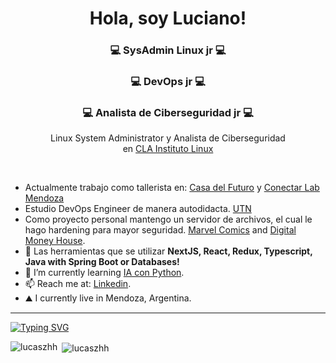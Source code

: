 
<h1 align="center">Hola, soy Luciano!</h1>
<h3 align="center">💻 SysAdmin Linux jr 💻</h3>
<h3 align="center">💻 DevOps jr 💻</h3>
<h3 align="center">💻 Analista de Ciberseguridad jr 💻</h3>

<p align="center"><a>Linux System Administrator y Analista de Ciberseguridad</a> <br> en <a target="_blank" href="https://carreralinux.com.ar/">CLA Instituto Linux</a></p>
<br>


- Actualmente trabajo como tallerista en: <a target="_blank" href="https://www.instagram.com/casadelfuturo.godoycruz/">Casa del Futuro</a> y <a target="_blank" href="https://www.instagram.com/conectarlabmendoza/">Conectar Lab Mendoza</a>
- Estudio DevOps Engineer de manera autodidacta. <a target="_blank" href="https://www4.frm.utn.edu.ar/">UTN</a>
- Como proyecto personal mantengo un servidor de archivos, el cual le hago hardening para mayor seguridad. <a target="_blank" href="https://ctd-esp-fe3-final-five.vercel.app/">Marvel Comics</a> and <a target="_blank" href="https://equipo-12-lucaszhh.vercel.app/">Digital Money House</a>.
- 💬 Las herramientas que se utilizar **NextJS, React, Redux, Typescript, Java with Spring Boot or Databases!**
- 🌱 I’m currently learning <a target="_blank" href="https://github.com/lucaszhh/ia-con-python" >IA con Python</a>.
- 📫 Reach me at: <a target="_blank" href="https://www.linkedin.com/in/lucas-zarandon/" >Linkedin</a>.
- ⛰ I currently live in Mendoza, Argentina.

<hr/>
<a href="https://git.io/typing-svg"><img src="https://readme-typing-svg.demolab.com?font=Fira+Code&pause=1000&width=435&lines=hi!+welcome+to+my+site+;i'm+frontend+developer;and+some+fullstack+developer;nice+to+meet+you..." alt="Typing SVG" /></a>

<p><img align="left" src="https://github-readme-stats.vercel.app/api?username=lucaszhh&show_icons=true&locale=en" alt="lucaszhh" /></p>
<p>&nbsp;<img align="center" src="https://github-readme-stats.vercel.app/api/top-langs?username=lucaszhh&show_icons=true&locale=en&layout=compact" alt="lucaszhh" /></p>